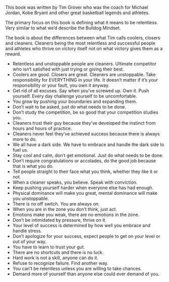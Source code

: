This book was written by Tim Grover who was the coach for Michael Jordan, Kobe Bryant and other great basketball legends and athletes.

The primary focus on this book is defining what it means to be relentless. Very similar to what we’d describe the Bulldog Mindset.

The book is about the differences between what Tim calls coolers, closers and cleaners. Cleaners being the most relentless and successful people and athletes who thrive on victory itself not on what victory gives them as a reward.

  * Relentless and unstoppable people are cleaners. Ultimate competitor who isn’t satisfied with just trying or giving their best.
  * Coolers are good. Closers are great. Cleaners are unstoppable.
    Take responsibility for EVERYTHING in your life. It doesn’t matter if it’s your responsibility or your fault, you own it anyway.
  * Get rid of all excuses. Say when you’ve screwed up. Own it.
    Push yourself. Every day challenge yourself to be uncomfortable.
  * You grow by pushing your boundaries and expanding them.
  * Don’t wait to be asked, just do what needs to be done.
  * Don’t study the competition, be so good that your competition studies you.
  * Cleaners trust their guy because they’ve developed the instinct from hours and hours of practice.
  * Cleaners never feel they’ve achieved success because there is always more to do.
  * We all have a dark side. We have to embrace and handle the dark side to fuel us.
  * Stay cool and calm, don’t get emotional. Just do what needs to be done.
  * Don’t require congratulations or accolades, do the good job because that is what you do.
  * Tell people straight to their face what you think, whether they like it or not.
  * When a cleaner speaks, you believe. Speak with conviction.
  * Keep pushing yourself harder when everyone else has had enough.
  * Physical dominance will make you great, mental dominance will make you unstoppable.
  * There is no off switch. You are always on.
  * When you are in the zone you don’t think, just act.
  * Emotions make you weak, there are no emotions in the zone.
  * Don’t be intimidated by pressure, thrive on it.
  * Your level of success is determined by how well you embrace and handle stress.
  * Don’t apologize for your success, expect people to get on your level or out of your way.
  * You have to learn to trust your gut.
  * There are no shortcuts and there is no luck.
  * Hard work is not a skill, anyone can do it.
  * Refuse to recognize failure. Find another way.
  * You can’t be relentless unless you are willing to take chances.
  * Demand more of yourself than anyone else could ever demand of you.
